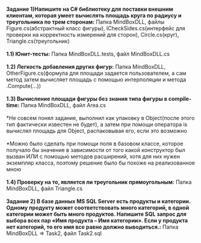 <br>**Задание 1)Напишите на C# библиотеку для поставки внешним клиентам, которая умеет вычислять площадь круга по радиусу и треугольника по трем сторонам:** Папка MindBoxDLL, файлы Figure.cs(абстрактный класс фигуры), ICheckSides.cs(интерфейс для проверки на корректность измерений для сторон), Circle.cs(круг), Triangle.cs(треугольник)</br>
<br>**1.1) Юнит-тесты:** Папка MindBoxDLL.tests, файл MindBoxDLL.cs</br>
<br>**1.2) Легкость добавления других фигур:** Папка MindBoxDLL, OtherFigure.cs(формула для площади задается пользователем, а сам метод затем вычисляет площадь с помощью интерполяции и метода .Compute(...))</br>
<br>**1.3) Вычисление площади фигуры без знания типа фигуры в compile-time:** Папка MindBoxDLL, файл Area.cs</br>
<br>*Не совсем понял задание, выполнил как упаковку в Object(после этого тип фактически известен не будет), а затем при помощи оператора is вычислял площадь для Object, распаковывая его, если это возможно</br>
<br>*Можно было сделать при помощи поля в базовом классе, которое получало бы значение в зависимости от того какой конструктор был вызван ИЛИ с помощью методов расширений, хотя для них нужен экземпляр класса, поэтому решение было бы похоже на реализованное мною</br>
<br>**1.4) Проверку на то, является ли треугольник прямоугольным:** Папка MindBoxDLL, файл Triangle.cs</br>
<br>**Задание 2) В базе данных MS SQL Server есть продукты и категории. Одному продукту может соответствовать много категорий, в одной категории может быть много продуктов. Напишите SQL запрос для выбора всех пар «Имя продукта – Имя категории». Если у продукта нет категорий, то его имя все равно должно выводиться.:** Папка MindBoxDLL => Task2, файл Task2.sql</br>
